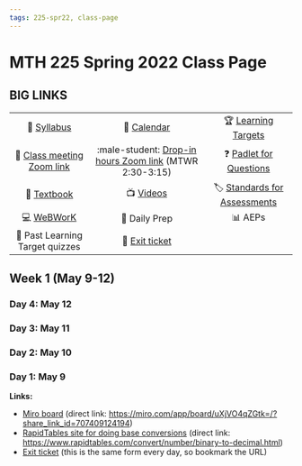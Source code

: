 ```yaml
---
tags: 225-spr22, class-page 
---
```


# MTH 225 Spring 2022 Class Page 

## BIG LINKS

| | | | 
| :--: | :--: | :--: |
| :blue_book: [Syllabus](https://hackmd.io/@rtalbert235/SksWU-sE9) | :calendar: [Calendar](https://calendar.google.com/calendar/u/1?cid=aWhwMG1qNG4zNzRiYW8zOXNzdXRscWRlOTBAZ3JvdXAuY2FsZW5kYXIuZ29vZ2xlLmNvbQ) | :trophy:	 [Learning Targets](https://hackmd.io/TchC8fZORJ29EgxQb1O4lQ?view#Appendix-A-Learning-Targets) | 
| :link:  [Class meeting Zoom link](https://gvsu-edu.zoom.us/j/6163318968?pwd=bnFudTBGbE4xbG1DMitDbGhtYkFGdz09) | :male-student: [Drop-in hours Zoom link](https://gvsu-edu.zoom.us/j/6163318968?pwd=bnFudTBGbE4xbG1DMitDbGhtYkFGdz09) (MTWR 2:30-3:15) |  :question:  [Padlet for Questions](https://padlet.com/talbertr1/6itl6dvga4zytpc1) | 
| :book: [Textbook](http://discrete.openmathbooks.org/dmoi3.html) | :tv: [Videos](https://vimeo.com/showcase/8667148) |:label: [Standards for Assessments](https://hackmd.io/@rtalbert235/Bys_sKSBc) | 
| :computer:  [WeBWorK](https://webwork-math.gvsu.edu/webwork2/MTH225-01) | :muscle: Daily Prep | :bar_chart: AEPs
| :pencil: Past Learning Target quizzes  | :ticket:  [Exit ticket](https://docs.google.com/forms/d/e/1FAIpQLSe6hA4qkqVf8julz8i-J46875xAtHmJrr0TLIYeuG5Z_el75g/viewform)  |  | 



## Week 1 (May 9-12) 

### Day 4: May 12 

### Day 3: May 11

### Day 2: May 10

### Day 1: May 9



**Links:**

* [Miro board](https://miro.com/app/board/uXjVO4qZGtk=/?share_link_id=707409124194) (direct link: https://miro.com/app/board/uXjVO4qZGtk=/?share_link_id=707409124194) 
* [RapidTables site for doing base conversions](https://www.rapidtables.com/convert/number/binary-to-decimal.html) (direct link: https://www.rapidtables.com/convert/number/binary-to-decimal.html) 
* [Exit ticket](https://docs.google.com/forms/d/e/1FAIpQLSe6hA4qkqVf8julz8i-J46875xAtHmJrr0TLIYeuG5Z_el75g/viewform) (this is the same form every day, so bookmark the URL)